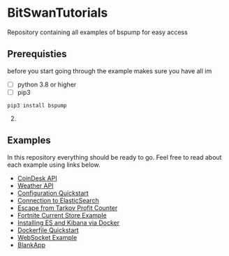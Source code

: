 # BitSwanTutorials
Repository containing all examples of bspump for easy access

## Prerequisties

before you start going through the example makes sure you have all im

- [ ] python 3.8 or higher
- [ ] pip3
>
    pip3 install bspump
2.  

## Examples

In this repository everything should be ready to go. Feel free to read about each example using links below.

- [CoinDesk API](https://bitswanpump.readthedocs.io/en/latest/examples/coindeskAPI/index.html)
- [Weather API](https://bitswanpump.readthedocs.io/en/latest/examples/weatherAPI/weatherAPI.html)
- [Configuration Quickstart](https://bitswanpump.readthedocs.io/en/latest/examples/configquickstart/configquickstart.html)
- [Connection to ElasticSearch](https://bitswanpump.readthedocs.io/en/latest/examples/connectionES/connectionES.html)
- [Escape from Tarkov Profit Counter](https://bitswanpump.readthedocs.io/en/latest/examples/TarkovProfitCounter/TarkovProfitCounter.html)
- [Fortnite Current Store Example](https://bitswanpump.readthedocs.io/en/latest/examples/fortnitecurrentshop/fortnitecurrentshop.html)
- [Installing ES and Kibana via Docker](https://bitswanpump.readthedocs.io/en/latest/examples/InstallESKibanaviaDocker/InstallESKibanaviaDocker.html)
- [Dockerfile Quickstart](https://bitswanpump.readthedocs.io/en/latest/examples/docker/docker.html)
- [WebSocket Example](https://bitswanpump.readthedocs.io/en/latest/examples/websocket/websocket.html)
- [BlankApp](https://bitswanpump.readthedocs.io/en/latest/examples/blankapp/blankapp.html)
